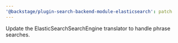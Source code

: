 ```yaml
---
'@backstage/plugin-search-backend-module-elasticsearch': patch
---
```


Update the ElasticSearchSearchEngine translator to handle phrase searches.
